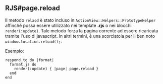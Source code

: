 ## RJS#page.reload

Il metodo `relaod` è stato incluso in `ActionView::Helpers::PrototypeHelper` affinché possa essere utilizzato nei template **.rjs** o nei blocchi `render(:update)`. Tale metodo forza la pagina corrente ad essere ricaricata tramite l'uso di javascript. In altri termini, è una scorciatoia per il ben noto `window.location.reload();`.

Esempio:

	respond_to do |format|
	  format.js do
	    render(:update) { |page| page.reload }
	  end
	end
